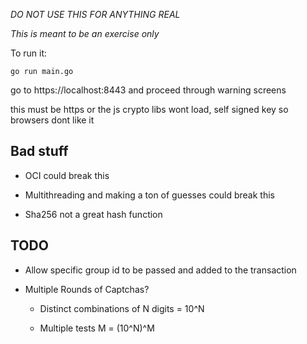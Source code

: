 *DO NOT USE THIS FOR ANYTHING REAL*



_This is meant to be an exercise only_



To run it:

`go run main.go`

go to https://localhost:8443 and proceed through warning screens

this must be https or the js crypto libs wont load, self signed key so browsers dont like it



Bad stuff
---------

- OCI could break this

- Multithreading and making a ton of guesses could break this

- Sha256 not a great hash function



TODO
----

- Allow specific group id to be passed and added to the transaction

- Multiple Rounds of Captchas?

    - Distinct combinations of N digits = 10^N

    - Multiple tests M = (10^N)^M

